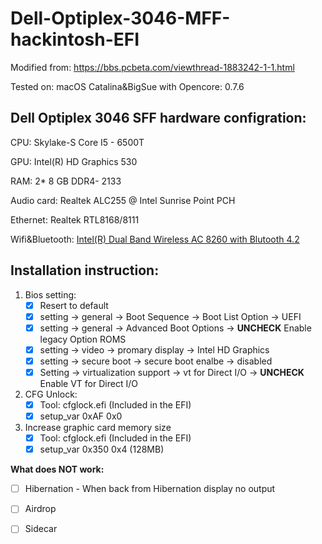 # Dell-Optiplex-3046-MFF-hackintosh-EFI

Modified from: https://bbs.pcbeta.com/viewthread-1883242-1-1.html

Tested on: macOS Catalina&BigSue with Opencore: 0.7.6

## Dell Optiplex 3046 SFF hardware configration:

CPU: Skylake-S Core I5 - 6500T

GPU: Intel(R) HD Graphics 530

RAM: 2* 8 GB DDR4- 2133

Audio card: Realtek ALC255 @ Intel Sunrise Point PCH

Ethernet: Realtek RTL8168/8111

Wifi&Bluetooth: [Intel(R) Dual Band Wireless AC 8260 with Blutooth 4.2](https://ark.intel.com/content/www/us/en/ark/products/86068/intel-dual-band-wirelessac-8260.html)



## Installation instruction:

1. Bios setting:
   - [x] Resert to default
   - [x] setting -> general -> Boot Sequence -> Boot List Option -> UEFI
   - [x] setting -> general -> Advanced Boot Options -> **UNCHECK** Enable legacy Option ROMS
   - [x] setting -> video -> promary display -> Intel HD Graphics
   - [x] setting -> secure boot -> secure boot enalbe -> disabled
   - [x] Setting -> virtualization support -> vt for Direct I/O -> **UNCHECK** Enable VT for Direct I/O
2. CFG  Unlock:
   - [x] Tool: cfglock.efi (Included in the EFI)
   - [x] setup_var 0xAF 0x0
3. Increase graphic card memory size
   - [x] Tool: cfglock.efi (Included in the EFI)
   - [x] setup_var 0x350 0x4  (128MB)

**What does NOT work:**

- [ ] Hibernation - When back from Hibernation display no output
- [ ] Airdrop
- [ ] Sidecar

